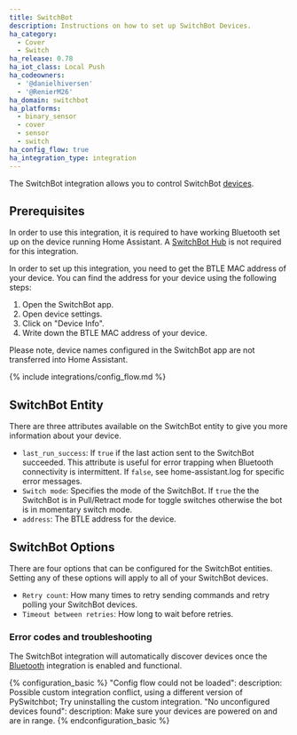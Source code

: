 ```yaml
---
title: SwitchBot
description: Instructions on how to set up SwitchBot Devices.
ha_category:
  - Cover
  - Switch
ha_release: 0.78
ha_iot_class: Local Push
ha_codeowners:
  - '@danielhiversen'
  - '@RenierM26'
ha_domain: switchbot
ha_platforms:
  - binary_sensor
  - cover
  - sensor
  - switch
ha_config_flow: true
ha_integration_type: integration
---
```


The SwitchBot integration allows you to control SwitchBot [devices](https://www.switch-bot.com/).

## Prerequisites

In order to use this integration, it is required to have working Bluetooth set up on the device running Home Assistant. A [SwitchBot Hub](https://www.switch-bot.com/search?type=product&q=hub) is not required for this integration.

In order to set up this integration, you need to get the BTLE MAC address of your device. You can find the address for your device using the following steps:

1. Open the SwitchBot app.
2. Open device settings.
3. Click on "Device Info".
4. Write down the BTLE MAC address of your device.

Please note, device names configured in the SwitchBot app are not transferred into Home Assistant.

{% include integrations/config_flow.md %}

## SwitchBot Entity

There are three attributes available on the SwitchBot entity to give you more information about your device.

- `last_run_success`: If `true` if the last action sent to the SwitchBot succeeded. This attribute is useful for error trapping when Bluetooth connectivity is intermittent. If `false`, see home-assistant.log for specific error messages.
- `Switch mode`: Specifies the mode of the SwitchBot. If `true` the the SwitchBot is in Pull/Retract mode for toggle switches otherwise the bot is in momentary switch mode.
- `address`: The BTLE address for the device.

## SwitchBot Options

There are four options that can be configured for the SwitchBot entities. Setting any of these options will apply to all of your SwitchBot devices.

- `Retry count`: How many times to retry sending commands and retry polling your SwitchBot devices.
- `Timeout between retries`: How long to wait before retries.

### Error codes and troubleshooting

The SwitchBot integration will automatically discover devices once the [Bluetooth](/integrations/bluetooth) integration is enabled and functional.

{% configuration_basic %}
"Config flow could not be loaded":
  description: Possible custom integration conflict, using a different version of PySwitchbot; Try uninstalling the custom integration.
"No unconfigured devices found":
  description: Make sure your devices are powered on and are in range.
{% endconfiguration_basic %}
